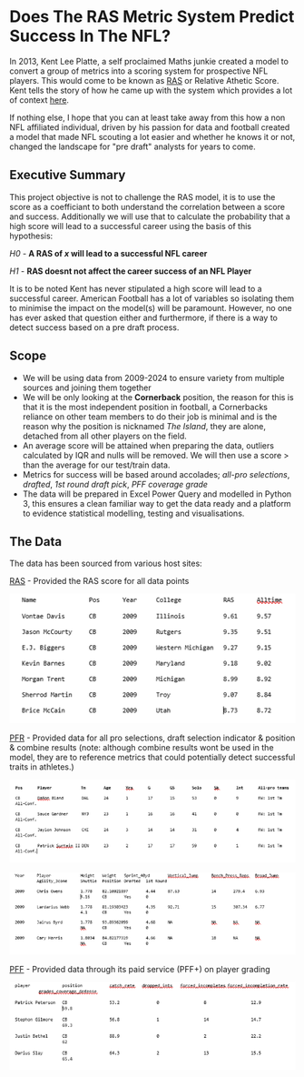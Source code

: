 # Does The RAS Metric System Predict Success In The NFL?
In 2013, Kent Lee Platte, a self proclaimed Maths junkie created a model to convert a group of metrics into a scoring system for prospective NFL players. This would come to be known as [RAS](https://ras.football/) or Relative Athetic Score.
Kent tells the story of how he came up with the system which provides a lot of context [here](https://www.prideofdetroit.com/2016/5/16/11678686/relative-athletic-scores-what-they-are-and-why-they-work).

If nothing else, I hope that you can at least take away from this how a non NFL affiliated individual, driven by his passion for data and football created a model that made NFL scouting a lot easier and whether he knows it or not, changed the landscape for "pre draft" analysts for years to come.

## Executive Summary
This project objective is not to challenge the RAS model, it is to use the score as a coefficiant to both understand the correlation between a score and success. Additionally we will use that to calculate the probability that a high score will lead to a successful career using the basis of this hypothesis:

*H0* - **A RAS of *x* will lead to a successful NFL career**

*H1* - **RAS doesnt not affect the career success of an NFL Player**

It is to be noted Kent has never stipulated a high score will lead to a successful career. American Football has a lot of variables so isolating them to minimise the impact on the model(s) will be paramount. However, no one has ever asked that question either and furthermore, if there is a way to detect success based on a pre draft process.

## Scope

- We will be using data from 2009-2024 to ensure variety from multiple sources and joining them together
- We will be only looking at the **Cornerback** position, the reason for this is that it is the most independent position in football, a Cornerbacks reliance on other team members to do their job is minimal and is the reason why the position is nicknamed *The Island*, they are alone, detached from all other players on the field.
- An average score will be attained when preparing the data, outliers calculated by IQR and nulls will be removed. We will then use a score > than the average for our test/train data.
- Metrics for success will be based around accolades; *all-pro selections*, *drafted*, *1st round draft pick*, *PFF coverage grade*
- The data will be prepared in Excel Power Query and modelled in Python 3, this ensures a clean familiar way to get the data ready and a platform to evidence statistical modelling, testing and visualisations.

## The Data

The data has been sourced from various host sites:

[RAS](https://ras.football/) - Provided the RAS score for all data points

![RAS](assets/RAS.PNG)

[PFR](https://www.pro-football-reference.com/) - Provided data for all pro selections, draft selection indicator & position & combine results (note: although combine results wont be used in the model, they are to reference metrics that could potentially detect successful traits in athletes.)

![All Pro](assets/All-Pro.PNG)

![Combine](assets/Combine.PNG)

[PFF](https://www.pff.com/nfl/grades/position/cb) - Provided data through its paid service (PFF+) on player grading 

![Grading](assets/Grades.PNG)
